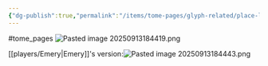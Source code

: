 ```yaml
---
{"dg-publish":true,"permalink":"/items/tome-pages/glyph-related/place-light/"}
---
```


#tome_pages
![Pasted image 20250913184419.png](/img/user/items/tome%20pages/image%20files/Pasted%20image%2020250913184419.png)

[[players/Emery\|Emery]]'s version:![Pasted image 20250913184443.png](/img/user/player-made/Pasted%20image%2020250913184443.png)